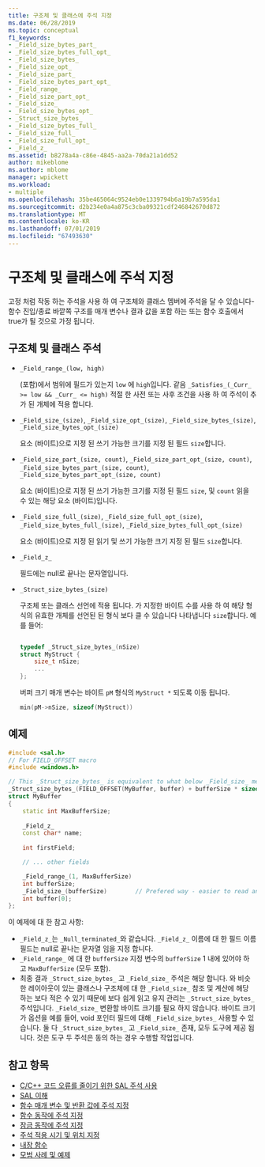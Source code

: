 ```yaml
---
title: 구조체 및 클래스에 주석 지정
ms.date: 06/28/2019
ms.topic: conceptual
f1_keywords:
- _Field_size_bytes_part_
- _Field_size_bytes_full_opt_
- _Field_size_bytes_
- _Field_size_opt_
- _Field_size_part_
- _Field_size_bytes_part_opt_
- _Field_range_
- _Field_size_part_opt_
- _Field_size_
- _Field_size_bytes_opt_
- _Struct_size_bytes_
- _Field_size_bytes_full_
- _Field_size_full_
- _Field_size_full_opt_
- _Field_z_
ms.assetid: b8278a4a-c86e-4845-aa2a-70da21a1dd52
author: mikeblome
ms.author: mblome
manager: wpickett
ms.workload:
- multiple
ms.openlocfilehash: 35be465064c9524eb0e1339794b6a19b7a595da1
ms.sourcegitcommit: d2b234e0a4a875c3cba09321cdf246842670d872
ms.translationtype: MT
ms.contentlocale: ko-KR
ms.lasthandoff: 07/01/2019
ms.locfileid: "67493630"
---
```

# <a name="annotating-structs-and-classes"></a>구조체 및 클래스에 주석 지정

고정 처럼 작동 하는 주석을 사용 하 여 구조체와 클래스 멤버에 주석을 달 수 있습니다-함수 진입/종료 바깥쪽 구조를 매개 변수나 결과 값을 포함 하는 또는 함수 호출에서 true가 될 것으로 가정 됩니다.

## <a name="struct-and-class-annotations"></a>구조체 및 클래스 주석

- `_Field_range_(low, high)`

     (포함)에서 범위에 필드가 있는지 `low` 에 `high`입니다.  같음 `_Satisfies_(_Curr_ >= low && _Curr_ <= high)` 적절 한 사전 또는 사후 조건을 사용 하 여 주석이 추가 된 개체에 적용 합니다.

- `_Field_size_(size)`, `_Field_size_opt_(size)`, `_Field_size_bytes_(size)`, `_Field_size_bytes_opt_(size)`

     요소 (바이트)으로 지정 된 쓰기 가능한 크기를 지정 된 필드 `size`합니다.

- `_Field_size_part_(size, count)`, `_Field_size_part_opt_(size, count)`,         `_Field_size_bytes_part_(size, count)`, `_Field_size_bytes_part_opt_(size, count)`

     요소 (바이트)으로 지정 된 쓰기 가능한 크기를 지정 된 필드 `size`, 및 `count` 읽을 수 있는 해당 요소 (바이트)입니다.

- `_Field_size_full_(size)`, `_Field_size_full_opt_(size)`, `_Field_size_bytes_full_(size)`, `_Field_size_bytes_full_opt_(size)`

     요소 (바이트)으로 지정 된 읽기 및 쓰기 가능한 크기 지정 된 필드 `size`합니다.

- `_Field_z_`

     필드에는 null로 끝나는 문자열입니다.

- `_Struct_size_bytes_(size)`

     구조체 또는 클래스 선언에 적용 됩니다.  가 지정한 바이트 수를 사용 하 여 해당 형식의 유효한 개체를 선언된 된 형식 보다 클 수 있습니다 나타냅니다 `size`합니다.  예를 들어:

    ```cpp

    typedef _Struct_size_bytes_(nSize)
    struct MyStruct {
        size_t nSize;
        ...
    };

    ```

     버퍼 크기 매개 변수는 바이트 `pM` 형식의 `MyStruct *` 되도록 이동 됩니다.

    ```cpp
    min(pM->nSize, sizeof(MyStruct))
    ```

## <a name="example"></a>예제

```cpp
#include <sal.h>
// For FIELD_OFFSET macro
#include <windows.h>

// This _Struct_size_bytes_ is equivalent to what below _Field_size_ means.
_Struct_size_bytes_(FIELD_OFFSET(MyBuffer, buffer) + bufferSize * sizeof(int))
struct MyBuffer
{
    static int MaxBufferSize;
    
    _Field_z_
    const char* name;
    
    int firstField;

    // ... other fields

    _Field_range_(1, MaxBufferSize)
    int bufferSize;
    _Field_size_(bufferSize)        // Prefered way - easier to read and maintain.
    int buffer[0];
};
```

이 예제에 대 한 참고 사항:

- `_Field_z_`는 `_Null_terminated_`와 같습니다.  `_Field_z_` 이름에 대 한 필드 이름 필드는 null로 끝나는 문자열 임을 지정 합니다.
- `_Field_range_` 에 대 한 `bufferSize` 지정 변수의 `bufferSize` 1 내에 있어야 하 고 `MaxBufferSize` (모두 포함).
- 최종 결과 `_Struct_size_bytes_` 고 `_Field_size_` 주석은 해당 합니다. 와 비슷한 레이아웃이 있는 클래스나 구조체에 대 한 `_Field_size_` 참조 및 계산에 해당 하는 보다 적은 수 있기 때문에 보다 쉽게 읽고 유지 관리는 `_Struct_size_bytes_` 주석입니다. `_Field_size_` 변환할 바이트 크기를 필요 하지 않습니다. 바이트 크기가 옵션을 예를 들어, void 포인터 필드에 대해 `_Field_size_bytes_` 사용할 수 있습니다. 둘 다 `_Struct_size_bytes_` 고 `_Field_size_` 존재, 모두 도구에 제공 됩니다. 것은 도구 두 주석은 동의 하는 경우 수행할 작업입니다.

## <a name="see-also"></a>참고 항목

- [C/C++ 코드 오류를 줄이기 위한 SAL 주석 사용](../code-quality/using-sal-annotations-to-reduce-c-cpp-code-defects.md)
- [SAL 이해](../code-quality/understanding-sal.md)
- [함수 매개 변수 및 반환 값에 주석 지정](../code-quality/annotating-function-parameters-and-return-values.md)
- [함수 동작에 주석 지정](../code-quality/annotating-function-behavior.md)
- [잠금 동작에 주석 지정](../code-quality/annotating-locking-behavior.md)
- [주석 적용 시기 및 위치 지정](../code-quality/specifying-when-and-where-an-annotation-applies.md)
- [내장 함수](../code-quality/intrinsic-functions.md)
- [모범 사례 및 예제](../code-quality/best-practices-and-examples-sal.md)
